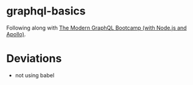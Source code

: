 # graphql-basics

Following along with [The Modern GraphQL Bootcamp (with Node.js and Apollo)](https://www.udemy.com/course/graphql-bootcamp).

# Deviations

* not using babel
